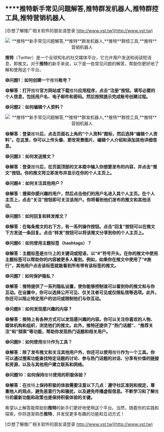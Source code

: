 ## ****推特**新手常见问题解答,**推特**群发机器人,**推特**群控工具,**推特**营销机器人**

[😍想了解推广相关软件的朋友请登录 http://www.vst.tw](http://www.vst.tw)

 <center><img src="https://vst.tw/MP4/tuiguang/png/5.png" alt="**推特**新手常见问题解答,**推特**群发机器人,**推特**群控工具,**推特**营销机器人"></center>

**推特**（Twitter）是一个全球知名的社交媒体平台，它允许用户发送和阅读短消息，即推文。对于**推特**的新手来说，以下是一些常见问题的解答，帮助你更好地了解和使用这个平台。

**😄问题1：如何创建一个**推特**账号？**

**😄解答：打开**推特**官方网站或下载**推特**应用程序，点击“注册”按钮。填写必要的个人信息，包括用户名、电子邮件和密码。然后按照提示完成账号创建过程。**

**😄问题2：如何编辑个人资料？**

 <center><img src="https://vst.tw/MP4/tuiguang/png/5.png" alt="**推特**新手常见问题解答,**推特**群发机器人,**推特**群控工具,**推特**营销机器人"></center>

**😄解答：登录**推特**后，点击页面右上角的“个人资料”图标，然后选择“编辑个人资料”。在这里，你可以上传头像、更改背景图片、编辑个人介绍和添加其他详细信息。**

**😄问题3：如何发送推文？**

**😄解答：登录**推特**后，在页面顶部的文本框中输入你想要发布的内容，并点击“推文”按钮。你的推文将立即发布并显示在你的个人主页上。**

**😄问题4：如何关注其他用户？**

**😄解答：搜索你感兴趣的用户，然后点击他们的用户名进入其个人主页。在个人主页上，点击“关注”按钮即可关注该用户。你将看到他们发布的推文和其他活动。**

**😄问题5：如何回复和转发推文？**

**😄解答：在每条推文的右下方，有一系列操作按钮。点击“回复”按钮可以在推文下方发送一条回复。点击“转发”按钮可以将该推文分享到你的个人主页上。**

**😄问题6：如何使用主题标签（hashtags）？**

**😄解答：主题标签是**推特**上的关键词或短语，以“#”符号开头。在你的推文中使用主题标签可以帮助你的内容被更多人看到。例如，如果你在推文中使用了“#旅行”，其他用户点击该标签就能看到所有带有该标签的推文。**

**😄问题7：如何保护隐私？**

**😄解答：**推特**提供了一系列隐私设置，使你能够控制谁可以看到你的推文和与你互动。在设置中，你可以选择公开可见、仅关注者可见或仅限私信等选项。此外，你还可以阻止特定用户的访问或限制他们与你互动。**

**😄问题8：如何发现感兴趣的内容？**

**😄解答：**推特**上有各种方式可以发现感兴趣的内容。你可以关注你喜欢的人物、媒体机构和组织，浏览他们的推文。此外，**推特**还提供了“热门话题”、“推荐关注”和“探索”等功能，帮助你发现热门话题和相关用户。**

**😄问题9：如何使用**推特**作为工具？**

**😄解答：除了发布推文和关注其他用户外，你还可以使用**推特**作为一个工具。你可以通过搜索功能查找特定话题的讨论、参与热门话题的对话、分享有价值的链接和资源，以及与其他用户建立联系和网络。**

**😄问题10：如何保持**推特**使用的积极体验？**

**😄解答：在**推特**上保持积极的体验需要注意以下几点：遵守社区准则和规定，尊重他人的观点，避免恶意行为和骚扰，以及避免传播虚假信息。不断学习和了解**推特**的最新功能和政策也是保持积极体验的关键。**

希望以上解答能帮助到**推特**的新手们更好地使用这个平台。当然，随着你的实践和探索，你将逐渐熟悉**推特**，并发现更多有趣的功能和互动方式！

[😍想了解推广相关软件的朋友请登录 http://www.vst.tw](http://www.vst.tw)



